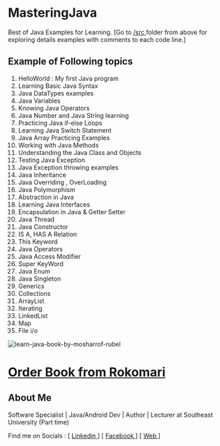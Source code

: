 # MasteringJava
Best of Java Examples for Learning.
[Go to [/src ](https://github.com/rubel007cse/MasteringJava/tree/master/src "Click to go to '/src' ")folder from above for exploring details examples with comments to each code line.]
## Example of Following topics
1. HelloWorld : My first Java program
2. Learning Basic Java Syntax
3. Java DataTypes examples
4. Java Variables
5. Knowing Java Operators
6. Java Number and Java String learning
7. Practicing Java if-else Loops
8. Learning Java Switch Statement
9. Java Array Practicing Examples
10. Working with Java Methods
11. Understanding the Java Class and Objects
12. Testing Java Exception
13. Java Exception throwing examples
14. Java Inheritance
15. Java Overriding , OverLoading
16. Java Polymorphism
17. Abstraction in Java
18. Learning Java Interfaces
19. Encapsulation in Java & Getter Setter
20. Java Thread
21. Java Constructor
22. IS A, HAS A Relation
23. This Keyword
24. Java Operators
25. Java Access Modifier
26. Super KeyWord
27. Java Enum
28. Java Singleton
29. Generics
30. Collections
31. ArrayList
32. Iterating
33. LinkedList
34. Map
35. File i/o

![learn-java-book-by-mosharrof-rubel](https://cloud.githubusercontent.com/assets/8050966/25072666/7e219bd6-22f6-11e7-8ee3-0bd2b9a3d35a.jpg)

# [Order Book from Rokomari ](https://goo.gl/zjo5yY)

## About Me
Software Specialist |  Java/Android Dev | Author | Lecturer at Southeast University (Part time)

Find me on Socials :
[ [Linkedin ](https://www.linkedin.com/in/rubel007cse "Click to go to 'Linkedin' ") ]
[ [Facebook ](https://www.facebook.com/rubel007cse "Click to go to 'Facebook' ") ]
[ [Web ](http://mrubel.com "Click to go to 'MRubel.com' ") ]
